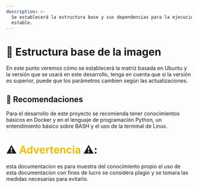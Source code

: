 ```yaml
---
description: >-
  Se establecerá la estructura base y sus dependencias para la ejecución
  estable.
---
```


# 🐋 Estructura base de la imagen

En este punto veremos cómo se establecerá la matriz basada en Ubuntu y la versión que se usará en este desarrollo, tenga en cuenta que si la versión es superior, puede que los parámetros cambien según las actualizaciones.

## 📖 Recomendaciones

Para el desarrollo de este proyecto se recomienda tener conocimientos básicos en Docker y en el lenguaje de programación Python, un entendimiento básico sobre BASH y el uso de la terminal de Linux.


# **⚠️<span style="color:#EBC004"> Advertencia </span>⚠️:**

esta documentacion es para muestra del conocimiento propio el uso de esta documentacion con fines de lucro se considera plagio y se tomara las medidas necesarias para evitarlo.